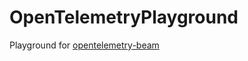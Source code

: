 # OpenTelemetryPlayground

Playground for [opentelemetry-beam](https://github.com/opentelemetry-beam)
